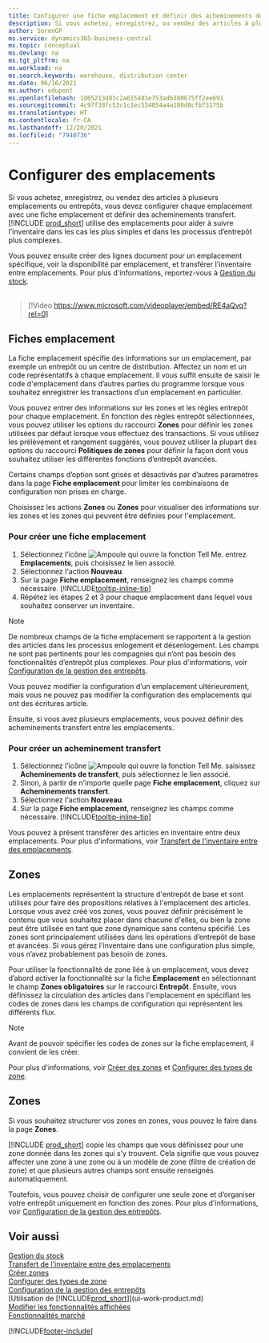 ```yaml
---
title: Configurer une fiche emplacement et définir des acheminements de transfert (contient une vidéo)
description: Si vous achetez, enregistrez, ou vendez des articles à plusieurs emplacements ou entrepôts, vous devez configurer chaque emplacement avec une fiche emplacement et définir des acheminements transfert.
author: SorenGP
ms.service: dynamics365-business-central
ms.topic: conceptual
ms.devlang: na
ms.tgt_pltfrm: na
ms.workload: na
ms.search.keywords: warehouse, distribution center
ms.date: 06/16/2021
ms.author: edupont
ms.openlocfilehash: 1d65213d81c2a615481e753adb380675ff2ee691
ms.sourcegitcommit: 4c97f38fc53c1c1ec534054a4a100d8cfb73175b
ms.translationtype: HT
ms.contentlocale: fr-CA
ms.lasthandoff: 12/20/2021
ms.locfileid: "7940736"
---
```

# <a name="set-up-locations"></a>Configurer des emplacements

Si vous achetez, enregistrez, ou vendez des articles à plusieurs emplacements ou entrepôts, vous devez configurer chaque emplacement avec une fiche emplacement et définir des acheminements transfert. [!INCLUDE [prod_short](includes/prod_short.md)] utilise des emplacements pour aider à suivre l'inventaire dans les cas les plus simples et dans les processus d’entrepôt plus complexes.

Vous pouvez ensuite créer des lignes document pour un emplacement spécifique, voir la disponibilité par emplacement, et transférer l'inventaire entre emplacements. Pour plus d'informations, reportez-vous à [Gestion du stock](inventory-manage-inventory.md).
<br><br>  
  
> [!Video https://www.microsoft.com/videoplayer/embed/RE4aQvq?rel=0]

## <a name="location-cards"></a>Fiches emplacement

La fiche emplacement spécifie des informations sur un emplacement, par exemple un entrepôt ou un centre de distribution. Affectez un nom et un code représentatifs à chaque emplacement. Il vous suffit ensuite de saisir le code d'emplacement dans d’autres parties du programme lorsque vous souhaitez enregistrer les transactions d’un emplacement en particulier.  

Vous pouvez entrer des informations sur les zones et les règles entrepôt pour chaque emplacement. En fonction des règles entrepôt sélectionnées, vous pouvez utiliser les options du raccourci **Zones** pour définir les zones utilisées par défaut lorsque vous effectuez des transactions. Si vous utilisez les prélèvement et rangement suggérés, vous pouvez utiliser la plupart des options du raccourci **Politiques de zones** pour définir la façon dont vous souhaitez utiliser les différentes fonctions d’entrepôt avancées.  

Certains champs d’option sont grisés et désactivés par d’autres paramètres dans la page **Fiche emplacement** pour limiter les combinaisons de configuration non prises en charge.  

Choisissez les actions **Zones** ou **Zones** pour visualiser des informations sur les zones et les zones qui peuvent être définies pour l'emplacement.

### <a name="to-create-a-location-card"></a>Pour créer une fiche emplacement

1. Sélectionnez l’icône ![Ampoule qui ouvre la fonction Tell Me.](media/ui-search/search_small.png "Dites-moi ce que vous voulez faire") entrez **Emplacements**, puis choisissez le lien associé.
2. Sélectionnez l'action **Nouveau**.
3. Sur la page **Fiche emplacement**, renseignez les champs comme nécessaire. [!INCLUDE[tooltip-inline-tip](includes/tooltip-inline-tip_md.md)]
4. Répétez les étapes 2 et 3 pour chaque emplacement dans lequel vous souhaitez conserver un inventaire.

> [!NOTE]  
> De nombreux champs de la fiche emplacement se rapportent à la gestion des articles dans les processus enlogement et désenlogement. Les champs ne sont pas pertinents pour les compagnies qui n’ont pas besoin des fonctionnalités d’entrepôt plus complexes. Pour plus d'informations, voir [Configuration de la gestion des entrepôts](warehouse-setup-warehouse.md).

Vous pouvez modifier la configuration d’un emplacement ultérieurement, mais vous ne pouvez pas modifier la configuration des emplacements qui ont des écritures article.  

Ensuite, si vous avez plusieurs emplacements, vous pouvez définir des acheminements transfert entre les emplacements.  

### <a name="to-create-a-transfer-route"></a>Pour créer un acheminement transfert

1. Sélectionnez l’icône ![Ampoule qui ouvre la fonction Tell Me.](media/ui-search/search_small.png "Dites-moi ce que vous voulez faire") saisissez **Acheminements de transfert**, puis sélectionnez le lien associé.
2. Sinon, à partir de n'importe quelle page **Fiche emplacement**, cliquez sur **Acheminements transfert**.
3. Sélectionnez l'action **Nouveau**.
4. Sur la page **Fiche emplacement**, renseignez les champs comme nécessaire. [!INCLUDE[tooltip-inline-tip](includes/tooltip-inline-tip_md.md)]

Vous pouvez à présent transférer des articles en inventaire entre deux emplacements. Pour plus d'informations, voir [Transfert de l'inventaire entre des emplacements](inventory-how-transfer-between-locations.md).    

## <a name="bins"></a>Zones

Les emplacements représentent la structure d'entrepôt de base et sont utilisés pour faire des propositions relatives à l'emplacement des articles. Lorsque vous avez créé vos zones, vous pouvez définir précisément le contenu que vous souhaitez placer dans chacune d'elles, ou bien la zone peut être utilisée en tant que zone dynamique sans contenu spécifié. Les zones sont principalement utilisées dans les opérations d’entrepôt de base et avancées. Si vous gérez l'inventaire dans une configuration plus simple, vous n’avez probablement pas besoin de zones.

Pour utiliser la fonctionnalité de zone liée à un emplacement, vous devez d’abord activer la fonctionnalité sur la fiche **Emplacement** en sélectionnant le champ **Zones obligatoires** sur le raccourci **Entrepôt**. Ensuite, vous définissez la circulation des articles dans l'emplacement en spécifiant les codes de zones dans les champs de configuration qui représentent les différents flux.

> [!NOTE]
> Avant de pouvoir spécifier les codes de zones sur la fiche emplacement, il convient de les créer.

Pour plus d'informations, voir [Créer des zones](warehouse-how-to-create-individual-bins.md) et [Configurer des types de zone](warehouse-how-to-set-up-bin-types.md).  

## <a name="zones"></a>Zones

Si vous souhaitez structurer vos zones en zones, vous pouvez le faire dans la page **Zones**.

[!INCLUDE [prod_short](includes/prod_short.md)] copie les champs que vous définissez pour une zone donnée dans les zones qui s’y trouvent. Cela signifie que vous pouvez affecter une zone à une zone ou à un modèle de zone (filtre de création de zone) et que plusieurs autres champs sont ensuite renseignés automatiquement.

Toutefois, vous pouvez choisir de configurer une seule zone et d’organiser votre entrepôt uniquement en fonction des zones. Pour plus d'informations, voir [Configuration de la gestion des entrepôts](warehouse-setup-warehouse.md).  

## <a name="see-also"></a>Voir aussi

[Gestion du stock](inventory-manage-inventory.md)  
[Transfert de l'inventaire entre des emplacements](inventory-how-transfer-between-locations.md)  
[Créer zones](warehouse-how-to-create-individual-bins.md)  
[Configurer des types de zone](warehouse-how-to-set-up-bin-types.md)  
[Configuration de la gestion des entrepôts](warehouse-setup-warehouse.md)  
[Utilisation de [!INCLUDE[prod_short](includes/prod_short.md)]](ui-work-product.md)  
[Modifier les fonctionnalités affichées](ui-experiences.md)  
[Fonctionnalités marché](ui-across-business-areas.md)


[!INCLUDE[footer-include](includes/footer-banner.md)]
